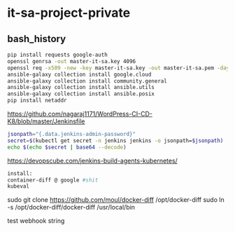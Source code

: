 # it-sa-project-private

## bash_history
```bash
pip install requests google-auth
openssl genrsa -out master-it-sa.key 4096
openssl req -x509 -new -key master-it-sa.key -out master-it-sa.pem -days 365
ansible-galaxy collection install google.cloud
ansible-galaxy collection install community.general
ansible-galaxy collection install ansible.utils
ansible-galaxy collection install ansible.posix
pip install netaddr
```
https://github.com/nagaraj1171/WordPress-CI-CD-K8/blob/master/Jenkinsfile

```bash
jsonpath="{.data.jenkins-admin-password}"
secret=$(kubectl get secret -n jenkins jenkins -o jsonpath=$jsonpath)
echo $(echo $secret | base64 --decode)
```

https://devopscube.com/jenkins-build-agents-kubernetes/

```bash
install:
container-diff @ google #shit
kubeval
```
sudo git clone https://github.com/moul/docker-diff /opt/docker-diff 
sudo ln -s /opt/docker-diff/docker-diff /usr/local/bin

test webhook string